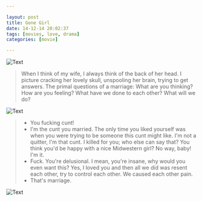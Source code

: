 ```yaml
---

layout: post
title: Gone Girl
date: 14-12-14 20:02:37
tags: [movies, love, drama]
categories: [movie]

---
```


![Text]({{site.url}}/assets/blog_img/2014-12-14-gone-girl/Gone.Girl.2014.%5B00_00_42%5D%5B20141214-202224-0%5D.PNG) 

> When I think of my wife, I always think of the back of her head. I picture cracking her lovely skull, unspooling her brain, trying to get answers. The primal questions of a marriage: What are you thinking? How are you feeling? What have we done to each other? What will we do?

![Text]({{site.url}}/assets/blog_img/2014-12-14-gone-girl/Gone.Girl.2014.%5B00_38_32%5D%5B20141214-210042-1%5D.PNG)

> - You fucking cunt!
> - I'm the cunt you married. The only time you liked yourself was when you were trying to be someone this cunt might like. I'm not a quitter, I'm that cunt. I killed for you; who else can say that? You think you'd be happy with a nice Midwestern girl? No way, baby! I'm it.
> - Fuck. You're delusional. I mean, you're insane, why would you even want this? Yes, I loved you and then all we did was resent each other, try to control each other. We caused each other pain.
> - That's marriage.

![Text]({{site.url}}/assets/blog_img/2014-12-14-gone-girl/Gone.Girl.2014.%5B02_10_36%5D%5B20141214-231314-3%5D.PNG)  